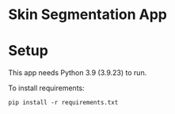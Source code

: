 # Skin Segmentation App

# Setup

This app needs Python 3.9 (3.9.23) to run.

To install requirements:

```pip install -r requirements.txt```